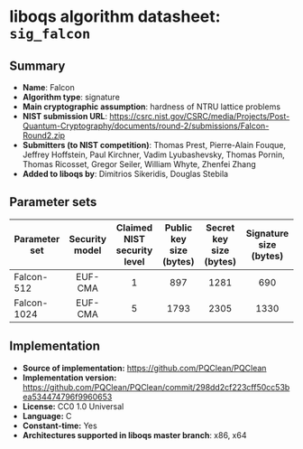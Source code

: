 liboqs algorithm datasheet: `sig_falcon`
========================================

 Summary
-------

 - **Name**: Falcon
- **Algorithm type**: signature
- **Main cryptographic assumption**: hardness of NTRU lattice problems
- **NIST submission URL**: https://csrc.nist.gov/CSRC/media/Projects/Post-Quantum-Cryptography/documents/round-2/submissions/Falcon-Round2.zip
- **Submitters (to NIST competition)**: Thomas Prest, Pierre-Alain Fouque, Jeffrey Hoffstein, Paul Kirchner, Vadim Lyubashevsky, Thomas Pornin, Thomas Ricosset, Gregor Seiler, William Whyte, Zhenfei Zhang
- **Added to liboqs by**: Dimitrios Sikeridis, Douglas Stebila

 Parameter sets
--------------

 | Parameter set | Security model | Claimed NIST security level | Public key size (bytes) | Secret key size (bytes) | Signature size (bytes) |
|---------------|:--------------:|:---------------------------:|:-----------------------:|:-----------------------:|:----------------------:|
| Falcon-512    |     EUF-CMA    |             1               |             897         |            1281         |            690         |
| Falcon-1024   |     EUF-CMA    |             5               |            1793         |            2305         |           1330         |

 Implementation
--------------

 - **Source of implementation:** https://github.com/PQClean/PQClean
- **Implementation version:** https://github.com/PQClean/PQClean/commit/298dd2cf223cff50cc53bea534474796f9960653
- **License:** CC0 1.0 Universal
- **Language:** C
- **Constant-time:** Yes
- **Architectures supported in liboqs master branch**: x86, x64